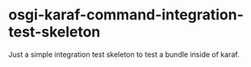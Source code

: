 # osgi-karaf-command-integration-test-skeleton
Just a simple integration test skeleton to test a bundle inside of karaf.
